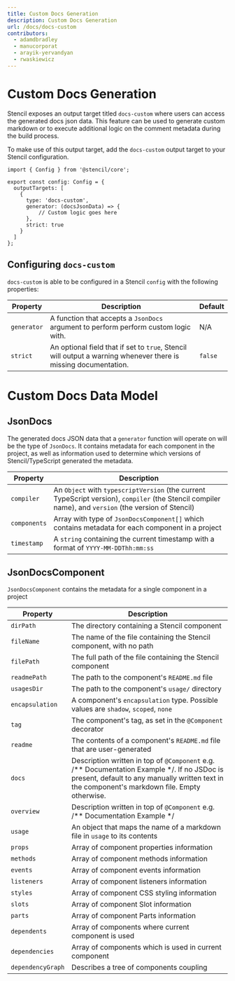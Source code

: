 ```yaml
---
title: Custom Docs Generation
description: Custom Docs Generation
url: /docs/docs-custom
contributors:
  - adamdbradley
  - manucorporat
  - arayik-yervandyan
  - rwaskiewicz
---
```


# Custom Docs Generation

Stencil exposes an output target titled `docs-custom` where users can access the generated docs json data.
This feature can be used to generate custom markdown or to execute additional logic on the comment metadata during the build process.

To make use of this output target, add the `docs-custom` output target to your Stencil configuration.

```tsx
import { Config } from '@stencil/core';

export const config: Config = {
  outputTargets: [
    {
      type: 'docs-custom',
      generator: (docsJsonData) => {
          // Custom logic goes here
      },
      strict: true
    }
  ]
};
```

## Configuring `docs-custom`

`docs-custom` is able to be configured in a Stencil `config` with the following properties:

| Property    | Description                                                                                                     | Default |
|-------------|-----------------------------------------------------------------------------------------------------------------|---------|
| `generator` | A function that accepts a `JsonDocs` argument to perform perform custom logic with.                             | N/A     |
| `strict`    | An optional field that if set to `true`, Stencil will output a warning whenever there is missing documentation. | `false` |

# Custom Docs Data Model

## JsonDocs

The generated docs JSON data that a `generator` function will operate on will be the type of `JsonDocs`.
It contains metadata for each component in the project, as well as information used to determine which versions of Stencil/TypeScript generated the metadata.

| Property     | Description                                                                                                                                           |
|--------------|-------------------------------------------------------------------------------------------------------------------------------------------------------|
| `compiler`   | An `Object` with `typescriptVersion` (the current TypeScript version), `compiler` (the Stencil compiler name), and `version` (the version of Stencil) |
| `components` | Array with type of `JsonDocsComponent[]` which contains metadata for each component in a project                                                      |
| `timestamp`  | A `string` containing the current timestamp with a format of `YYYY-MM-DDThh:mm:ss`                                                                    |

## JsonDocsComponent

`JsonDocsComponent` contains the metadata for a single component in a project

| Property          | Description                                                                        |
|-------------------|------------------------------------------------------------------------------------|
| `dirPath`         | The directory containing a Stencil component                                       |
| `fileName`        | The name of the file containing the Stencil component, with no path                |
| `filePath`        | The full path of the file containing the Stencil component                         |
| `readmePath`      | The path to the component's `README.md` file                                       |
| `usagesDir`       | The path to the component's `usage/` directory                                     |
| `encapsulation`   | A component's `encapsulation` type. Possible values are `shadow`, `scoped`, `none` |
| `tag`             | The component's tag, as set in the `@Component` decorator                          |
| `readme`          | The contents of a component's `README.md` file that are user-generated             |
| `docs` | Description written in top of `@Component` e.g. /** Documentation Example */. If no JSDoc is present, default to any manually written text in the component's markdown file. Empty otherwise. || `docsTags`        | JSDoc tags found in the JSDoc written atop a component's `@Component` decorator    |
| `overview`        | Description written in top of `@Component` e.g. /**  Documentation Example */      |
| `usage`           | An object that maps the name of a markdown file in `usage` to its contents         |
| `props`           | Array of component properties information                                          |
| `methods`         | Array of component methods information                                             |
| `events`          | Array of component events information                                              |
| `listeners`       | Array of component listeners information                                           |
| `styles`          | Array of component CSS styling information                                         |
| `slots`           | Array of component Slot information                                                |
| `parts`           | Array of component Parts information                                               |
| `dependents`      | Array of components where current component is used                                |
| `dependencies`    | Array of components which is used in current component                             |
| `dependencyGraph` | Describes a tree of components coupling                                            |

